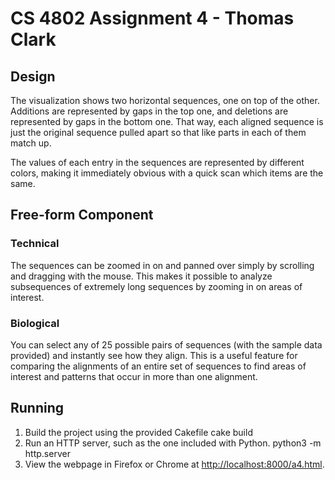 # CS 4802 Assignment 4 - Thomas Clark

## Design
The visualization shows two horizontal sequences, one on top of the other. Additions are represented by gaps in the top one, and deletions are represented by gaps in the bottom one.  That way, each aligned sequence is just the original sequence pulled apart so that like parts in each of them match up.

The values of each entry in the sequences are represented by different colors, making it immediately obvious with a quick scan which items are the same.

## Free-form Component
### Technical
The sequences can be zoomed in on and panned over simply by scrolling and dragging with the mouse.  This makes it possible to analyze subsequences of extremely long sequences by zooming in on areas of interest.
### Biological
You can select any of 25 possible pairs of sequences (with the sample data provided) and instantly see how they align. This is a useful feature for comparing the alignments of an entire set of sequences to find areas of interest and patterns that occur in more than one alignment.

## Running
1. Build the project using the provided Cakefile
        cake build
2. Run an HTTP server, such as the one included with Python.
        python3 -m http.server
3. View the webpage in Firefox or Chrome at [http://localhost:8000/a4.html](http://localhost:8000/a4.html).
